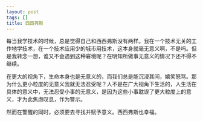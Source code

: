 ```yaml
---
layout: post
tags: []
title: 西西弗斯
---
```


每当我学技术的时候，总是觉得自己和西西弗斯没有两样。我在一个技术无关的工作地学技术，在一个技术应用少的城市用技术，这本身就毫无意义啊，不是吗。但是我转念一想，谁又不会遇到这种窘境呢？在明知所做事无意义的情况下还不得不继续。

在更大的视角下，生命本身也是无意义的，而我们总是能沉浸其间，嬉笑怒骂。那为什么更小粒度的无意义我就无法忍受呢？人不是在广大视角下生活的，人生活在具体的意义中，无法忍受小事的无意义，是因为这些小事耽误了更大粒度上的意义，才为此焦虑叹息，作为警示。

然而在警醒的同时，必须要去寻找并赋予意义。西西弗斯也幸福。

